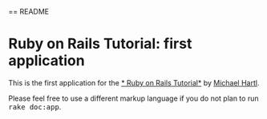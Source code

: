 == README
# Ruby on Rails Tutorial: first application

This is the first application for the [* Ruby on Rails Tutorial*](http://railstutotial.org/)
by [Michael Hartl](http://michaelhart1.com/).


Please feel free to use a different markup language if you do not plan to run
<tt>rake doc:app</tt>.
